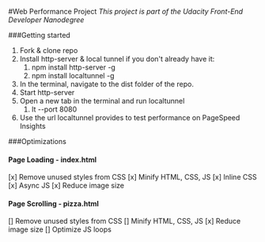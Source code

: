 #Web Performance Project
_This project is part of the Udacity Front-End Developer Nanodegree_

###Getting started
1. Fork & clone repo
2. Install http-server & local tunnel if you don't already have it:
    1. npm install http-server -g
    2. npm install localtunnel -g
3. In the terminal, navigate to the dist folder of the repo.
4. Start http-server
5. Open a new tab in the terminal and run localtunnel
    1. lt --port 8080
6. Use the url localtunnel provides to test performance on PageSpeed Insights

###Optimizations

#### Page Loading - index.html
[x] Remove unused styles from CSS
[x] Minify HTML, CSS, JS
[x] Inline CSS
[x] Async JS
[x] Reduce image size

#### Page Scrolling - pizza.html
[] Remove unused styles from CSS
[] Minify HTML, CSS, JS
[x] Reduce image size
[] Optimize JS loops

